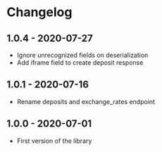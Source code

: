# Changelog

## 1.0.4 - 2020-07-27
* Ignore unrecognized fields on deserialization
* Add iframe field to create deposit response

## 1.0.1 - 2020-07-16
* Rename deposits and exchange_rates endpoint

## 1.0.0 - 2020-07-01
* First version of the library